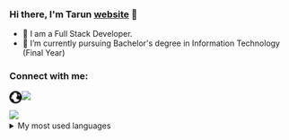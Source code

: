 ### Hi there, I'm Tarun [website] 👋


- 🔭 I am a Full Stack Developer.
- 🌱 I’m currently pursuing Bachelor's degree in Information Technology (Final Year)


### Connect with me:

[<img align="left" width="22px" src="https://raw.githubusercontent.com/iconic/open-iconic/master/svg/globe.svg" />][website]
[<img align="left" width="22px" src="https://cdn.jsdelivr.net/npm/simple-icons@v3/icons/linkedin.svg" />][linkedin]



</br>
</br>


  <img src="https://github-readme-stats.vercel.app/api?username=tarun200999&count_private=true&theme=react&hide_border=0" />


<details>
  <summary>My most used languages</summary>
  
  <img src="https://github-readme-stats.vercel.app/api/top-langs/?username=tarun200999&count_private=true&theme=react&hide_border=1" />
</details>


[website]: https://tarun-c854b.web.app/
[linkedin]: https://www.linkedin.com/in/tarun-459a68171/
